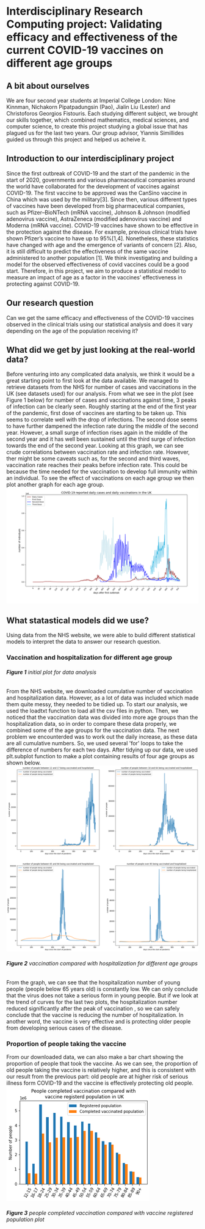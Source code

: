 # Interdisciplinary Research Computing project: Validating efficacy and effectiveness of the current COVID-19 vaccines on different age groups 

## A bit about ourselves 
We are four second year students at Imperial College London: Nine Kinnman, Nichakorn Pipatpadungsin (Pao), Jialin Liu (Lester) and Christoforos Georgios Fistouris. Each studying different subject, we brought our skills together, which combined mathematics, medical sciences, and computer science, to create this project studying a global issue that has plagued us for the last two years. Our group advisor, Yiannis Simillides guided us through this project and helped us acheive it.

## Introduction to our interdisciplinary project 
Since the first outbreak of COVID-19 and the start of the pandemic in the start of 2020, governments and various pharmaceutical companies around the world have collaborated for the development of vaccines against COVID-19. The first vaccine to be approved was the CanSino vaccine in China which was used by the military[3]. Since then, various different types of vaccines have been developed from big pharmaceutical companies, such as Pfizer–BioNTech (mRNA vaccine), Johnson & Johnson (modified adenovirus vaccine), AstraZeneca (modified adenovirus vaccine) and Moderna (mRNA vaccine). COVID-19 vaccines have shown to be effective in the protection against the disease. For example, previous clinical trials have shown Pfizer’s vaccine to have up to 95%[1,4]. Nonetheless, these statistics have changed with age and the emergence of variants of concern [2]. Also, it is still difficult to predict the effectiveness of the same vaccine administered to another population [1]. We think investigating and building a model for the observed effectiveness of covid vaccines could be a good start. Therefore, in this project, we aim to produce a statistical model to measure an impact of age as a factor in the vaccines’ effectiveness in protecting against COVID-19.

## Our research question
Can we get the same efficacy and effectiveness of the COVID-19 vaccines observed in the clinical trials using our statistical analysis and does it vary depending on the age of the population receiving it?

## What did we get by just looking at the real-world data?
Before venturing into any complicated data analysis, we think it would be a great starting point to first look at the data available. We managed to retrieve datasets from the NHS for number of cases and vaccinations in the UK (see datasets used) for our analysis. From what we see in the plot (see Figure 1 below) for number of cases and vaccinations against time, 3 peaks of infection can be clearly seen. Roughly starting at the end of the first year of the pandemic, first dose of vaccines are starting to be taken up. This seems to correlate well with the drop of infections. The second dose seems to have further dampened the infection rate during the middle of the second year. However, a small surge of infection rises again in the middle of the second year and it has well been sustained until the third surge of infection towards the end of the second year. Looking at this graph, we can see crude correlations between vaccination rate and infection rate. However, ther might be some caveats such as, for the second and third waves, vaccination rate reaches their peaks before infection rate. This could be because the time needed for the vaccination to develop full immunity within an individual. To see the effect of vaccinations on each age group we then plot another graph for each age group.
![](figures/initial_analysis.png)

## What statastical models did we use?
Using data from the NHS website, we were able to build different statistical models to interpret the data to answer our research question. 

### Vaccination and hospitalization for different age group

###### **Figure 1** initial plot for data analysis
From the NHS website, we downloaded cumulative number of vaccination and hospitalization data. However, as a lot of data was included which made them quite messy, they needed to be tidied up. To start our analysis, we used the loadtxt function to load all the csv files in python. Then, we noticed that the vaccination data was divided into more age groups than the hospitalization data, so in order to compare these data properly, we combined some of the age groups for the vaccination data. The next problem we encounterded was to work out the daily increase, as these data are all cumulative numbers. So, we used several 'for' loops to take the difference of numbers for each two days. After tidying up our data, we used plt.subplot function to make a plot containing results of four age groups as shown below.
![](figures/vaccination_and_hospitalization_plot.png)

###### **Figure 2** vaccination compared with hospitalization for different age groups
From the graph, we can see that the hospitalization number of young people (people below 65 years old) is constantly low. We can only conclude that the virus does not take a serious form in young people. But if we look at the trend of curves for the last two plots, the hospitalization number reduced significantly after the peak of vaccination , so we can safely conclude that the vaccine is reducing the number of hospitalization. In another word, the vaccine is very effective and is protecting older people from developing serious cases of the disease. 

### Proportion of people taking the vaccine
From our downloaded data, we can also make a bar chart showing the proportion of people that took the vaccine. As we can see, the proportion of old people taking the vaccine is relatively higher, and this is consistent with our result from the previous part: old people are at higher risk of serious illness form COVID-19 and the vaccine is effectively protecting old people.
![](figures/group_figure1.png)


###### **Figure 3** people completed vaccination compared with vaccine registered population plot
